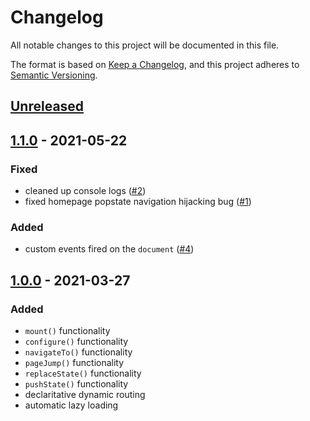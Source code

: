 # Changelog

All notable changes to this project will be documented in this file.

The format is based on [Keep a Changelog](https://keepachangelog.com/en/1.0.0/),
and this project adheres to [Semantic Versioning](https://semver.org/spec/v2.0.0.html).

## [Unreleased]

## [1.1.0] - 2021-05-22

### Fixed

- cleaned up console logs ([#2](https://github.com/codewithkyle/routing/issues/2))
- fixed homepage popstate navigation hijacking bug ([#1](https://github.com/codewithkyle/routing/issues/1))

### Added

- custom events fired on the `document` ([#4](https://github.com/codewithkyle/routing/issues/4))

## [1.0.0] - 2021-03-27

### Added

- `mount()` functionality
- `configure()` functionality
- `navigateTo()` functionality
- `pageJump()` functionality
- `replaceState()` functionality
- `pushState()` functionality
- declaritative dynamic routing
- automatic lazy loading

[unreleased]: https://github.com/codewithkyle/router/compare/v1.1.0...HEAD
[1.1.0]: https://github.com/codewithkyle/router/compare/v1.0.0...v1.1.0
[1.0.0]: https://github.com/codewithkyle/router/releases/tag/v1.0.0
